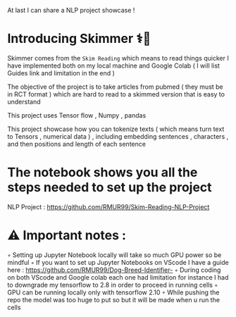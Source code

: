 At last I can share a NLP project showcase ! 
#  Introducing Skimmer ⚕️📑 
Skimmer comes from the `Skim Reading` which means to read things quicker 
I have implemented both on my local machine and Google Colab  ( I will list Guides link and limitation in the end ) 

The objective of the project is to take articles from pubmed ( they must be in RCT format ) which are hard to read to a skimmed version that is easy to understand 

This project uses Tensor flow , Numpy , pandas 

This project showcase how you can tokenize texts ( which means turn text to Tensors , numerical data ) , including embedding sentences , characters , and then positions and length of each sentence 

# The notebook shows you all the steps needed to set up the project 
NLP Project : https://github.com/RMUR99/Skim-Reading-NLP-Project 

# ⚠️ Important notes : 
 ◦ Setting up Jupyter Notebook locally will take so much GPU power so be mindful 
 ◦ If you want to set up Jupyter Notebooks on VScode I have a guide here : https://github.com/RMUR99/Dog-Breed-Identifier-
 ◦ During coding on both VScode and Google colab each one had limitation for instance I had to downgrade my tensorflow to 2.8 in order to proceed in running cells 
 ◦ GPU can be running locally only with tensorflow 2.10 
 ◦ While pushing the repo the model was too huge to put so but it will be made when u run the cells
